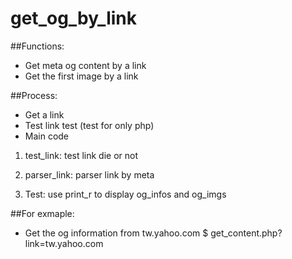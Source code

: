 get_og_by_link
==============
##Functions:
- Get meta og content by a link
- Get the first image by a link

##Process:
- Get a link
- Test link test (test for only php)
- Main code

1. test_link: test link die or not

2. parser_link: parser link by meta

3. Test: use print_r to display og_infos and og_imgs

##For exmaple:
- Get the og information from tw.yahoo.com
$ get_content.php?link=tw.yahoo.com
